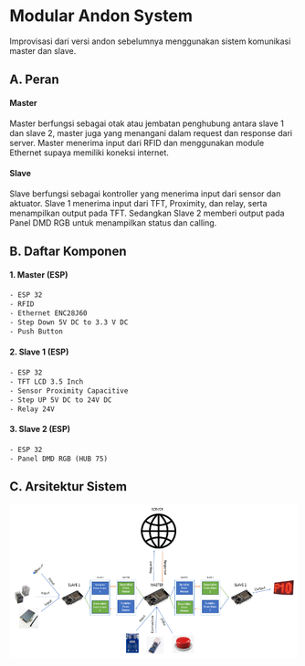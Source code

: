 # Modular Andon System
Improvisasi dari versi andon sebelumnya menggunakan sistem komunikasi master dan slave.

## A. Peran
#### Master
Master berfungsi sebagai otak atau jembatan penghubung antara slave 1 dan slave 2, master juga yang menangani dalam request dan response dari server. Master menerima input dari RFID dan menggunakan module Ethernet supaya memiliki koneksi internet.

#### Slave
Slave berfungsi sebagai kontroller yang menerima input dari sensor dan aktuator. Slave 1 menerima input dari TFT, Proximity, dan relay, serta menampilkan output pada TFT. Sedangkan Slave 2 memberi output pada Panel DMD RGB untuk menampilkan status dan calling.

## B. Daftar Komponen

#### 1. Master (ESP)
    - ESP 32
    - RFID
    - Ethernet ENC28J60
    - Step Down 5V DC to 3.3 V DC
    - Push Button

#### 2. Slave 1 (ESP)
    - ESP 32
    - TFT LCD 3.5 Inch
    - Sensor Proximity Capacitive
    - Step UP 5V DC to 24V DC
    - Relay 24V

#### 3. Slave 2 (ESP)
    - ESP 32
    - Panel DMD RGB (HUB 75)

## C. Arsitektur Sistem

![system](/images/system_architecture.PNG)
